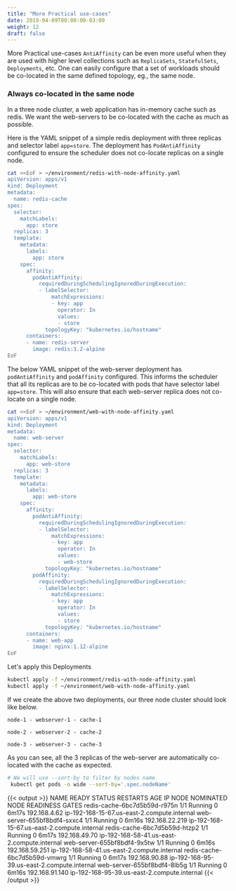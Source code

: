 ```yaml
---
title: "More Practical use-cases"
date: 2019-04-09T00:00:00-03:00
weight: 12
draft: false
---
```


More Practical use-cases `AntiAffinity` can be even more useful when they are used with higher level collections such as `ReplicaSets`, `StatefulSets`, `Deployments`, etc. One can easily configure that a set of workloads should be co-located in the same defined topology, eg., the same node.

### Always co-located in the same node

In a three node cluster, a web application has in-memory cache such as redis. We want the web-servers to be co-located with the cache as much as possible.

Here is the YAML snippet of a simple redis deployment with three replicas and selector label `app=store`. The deployment has `PodAntiAffinity` configured to ensure the scheduler does not co-locate replicas on a single node.

```bash
cat <<EoF > ~/environment/redis-with-node-affinity.yaml
apiVersion: apps/v1
kind: Deployment
metadata:
  name: redis-cache
spec:
  selector:
    matchLabels:
      app: store
  replicas: 3
  template:
    metadata:
      labels:
        app: store
    spec:
      affinity:
        podAntiAffinity:
          requiredDuringSchedulingIgnoredDuringExecution:
          - labelSelector:
              matchExpressions:
              - key: app
                operator: In
                values:
                - store
            topologyKey: "kubernetes.io/hostname"
      containers:
      - name: redis-server
        image: redis:3.2-alpine
EoF
```

The below YAML snippet of the web-server deployment has `podAntiAffinity` and `podAffinity` configured. This informs the scheduler that all its replicas are to be co-located with pods that have selector label `app=store`. This will also ensure that each web-server replica does not co-locate on a single node.

```bash
cat <<EoF > ~/environment/web-with-node-affinity.yaml
apiVersion: apps/v1
kind: Deployment
metadata:
  name: web-server
spec:
  selector:
    matchLabels:
      app: web-store
  replicas: 3
  template:
    metadata:
      labels:
        app: web-store
    spec:
      affinity:
        podAntiAffinity:
          requiredDuringSchedulingIgnoredDuringExecution:
          - labelSelector:
              matchExpressions:
              - key: app
                operator: In
                values:
                - web-store
            topologyKey: "kubernetes.io/hostname"
        podAffinity:
          requiredDuringSchedulingIgnoredDuringExecution:
          - labelSelector:
              matchExpressions:
              - key: app
                operator: In
                values:
                - store
            topologyKey: "kubernetes.io/hostname"
      containers:
      - name: web-app
        image: nginx:1.12-alpine
EoF
```

Let's apply this Deployments

```bash
kubectl apply -f ~/environment/redis-with-node-affinity.yaml
kubectl apply -f ~/environment/web-with-node-affinity.yaml
```

If we create the above two deployments, our three node cluster should look like below.

` node-1 - webserver-1 - cache-1 `

` node-2 - webserver-2 - cache-2 `

` node-3 - webserver-3 - cache-3 `
  
As you can see, all the 3 replicas of the web-server are automatically co-located with the cache as expected.

```bash
# We will use --sort-by to filter by nodes name
 kubectl get pods -o wide --sort-by='.spec.nodeName'
```

{{< output >}}
NAME                           READY   STATUS    RESTARTS   AGE     IP               NODE                                          NOMINATED NODE   READINESS GATES
redis-cache-6bc7d5b59d-r975n   1/1     Running   0          6m17s   192.168.4.62     ip-192-168-15-67.us-east-2.compute.internal   <none>           <none>
web-server-655bf8bdf4-sxxc4    1/1     Running   0          6m16s   192.168.22.219   ip-192-168-15-67.us-east-2.compute.internal   <none>           <none>
redis-cache-6bc7d5b59d-htzp2   1/1     Running   0          6m17s   192.168.49.70    ip-192-168-58-41.us-east-2.compute.internal   <none>           <none>
web-server-655bf8bdf4-9x5tw    1/1     Running   0          6m16s   192.168.59.251   ip-192-168-58-41.us-east-2.compute.internal   <none>           <none>
redis-cache-6bc7d5b59d-vmwrg   1/1     Running   0          6m17s   192.168.90.88    ip-192-168-95-39.us-east-2.compute.internal   <none>           <none>
web-server-655bf8bdf4-8lb5g    1/1     Running   0          6m16s   192.168.91.140   ip-192-168-95-39.us-east-2.compute.internal   <none>           <none>
{{< /output >}}
